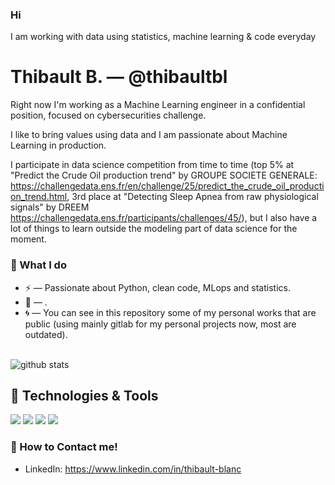 ### Hi
I am working with data using statistics, machine learning & code everyday


# Thibault B. &mdash; @thibaultbl


Right now I'm working as a Machine Learning engineer in a confidential position, focused on cybersecurities challenge. 

I like to bring values using data and I am passionate about Machine Learning in production.

I participate in data science competition from time to time (top 5% at "Predict the Crude Oil production trend" by GROUPE SOCIETE GENERALE: https://challengedata.ens.fr/en/challenge/25/predict_the_crude_oil_production_trend.html, 3rd place at "Detecting Sleep Apnea from raw physiological signals" by DREEM https://challengedata.ens.fr/participants/challenges/45/), but I also have a lot of things to learn outside the modeling part of data science for the moment.


###  :construction_worker: What I do
- :zap: &mdash; Passionate about Python, clean code, MLops and statistics.
- :ocean: &mdash; .
- :cyclone: &mdash;  You can see in this repository some of my personal works that are public (using mainly gitlab for my personal projects now, most are outdated). 

<br> ![github stats](https://github-readme-stats.vercel.app/api?username=thibaultbl&show_icons=true)

## :green_heart: Technologies & Tools
![](https://img.shields.io/badge/OS-Linux-informational?style=flat&logo=linux&logoColor=white&color=99b3ff)
![](https://img.shields.io/badge/Editor-vscode-informational?style=flat&logo=pycharm&logoColor=white&color=ffb399)
![](https://img.shields.io/badge/Code-Python-informational?style=flat&logo=python&logoColor=white&color=ffb600)
![](https://img.shields.io/badge/Tools-Docker-informational?style=flat&logo=docker&logoColor=white&color=b3ff99)


### :deciduous_tree: How to Contact me!
- LinkedIn: https://www.linkedin.com/in/thibault-blanc

